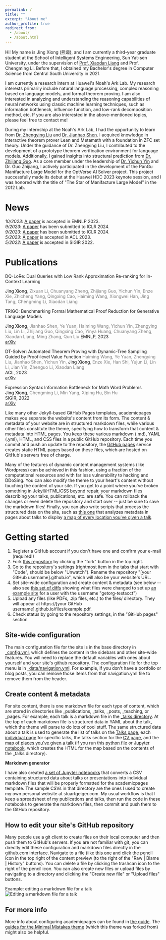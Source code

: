 ```yaml
---
permalink: /
title: ""
excerpt: "About me"
author_profile: true
redirect_from: 
  - /about/
  - /about.html
---
```


 
Hi! My name is Jing Xiong (熊璟), and I am currently a third-year graduate student at the School of Intelligent Systems Engineering, Sun Yat-sen University, under the supervision of [Prof. Xiaodan Liang](https://lemondan.github.io/) and Prof. Chengming Li. Before that, I obtained my Bachelor's degree in Computer Science from Central South University in 2021.

I am currently a research intern at Huawei's Noah's Ark Lab. My research interests primarily include natural language processing, complex reasoning based on language models, and formal theorem proving. I am also interested in analyzing and understanding the reasoning capabilities of neural networks using classic machine learning techniques, such as information bottleneck, influence function, and low-rank decomposition method, etc. If you are also interested in the above-mentioned topics, please feel free to contact me!

During my internship at the Noah's Ark Lab, I had the opportunity to learn from [Dr. Zhengying Liu](https://scholar.google.com/citations?user=DFme0joAAAAJ&hl=fr) and [Dr. Jianhao Shen](https://scholar.google.com/citations?user=9fppVAUAAAAJ&hl=en). I acquired knowledge in interactive theorem prover Lean and Metamath with a foundation in ZFC set theory. Under the guidance of Dr. Zhengying Liu, I contributed to the development of a prototype theorem verification environment for language models. Additionally, I gained insights into structural prediction from [Dr. Zhijiang Guo](https://cartus.github.io/). As a core member under the leadership of [Dr. Yichun Yin](https://scholar.google.com/citations?user=x3Mz21gAAAAJ&hl=en) and Dr. Guo Zhijiang, I actively participated in the development of the PanGu Manifacture Large Model for the OptVerse AI Solver project. This project successfully made its debut at the Huawei HDC 2023 keynote session, and I was honored with the title of "The Star of Manifacture Large Model" in the 2012 Lab.

News
======
*10/2023*: [A paper](https://arxiv.org/abs/2310.10180) is accepted in EMNLP 2023.  
*9/2023*: [A paper](https://arxiv.org/pdf/2310.02954) has been submitted to ICLR 2024.  
*9/2023*: [A paper](https://arxiv.org/abs/2310.00656) has been submitted to ICLR 2024.  
*5/2023*: [A paper](https://aclanthology.org/2023.acl-long.706/) is accepted in ACL 2023.  
*5/2022*: [A paper](https://dl.acm.org/doi/10.1145/3477495.3531824) is accepted in SIGIR 2022.  


Publications
======

DQ-LoRe: Dual Queries with Low Rank Approximation Re-ranking for In-Context Learning

<font color="grey"><font color="black">Jing Xiong</font>, Zixuan Li, Chuanyang Zheng, Zhijiang Guo, Yichun Yin, Enze Xie, Zhicheng Yang, Qingxing Cao, Haiming Wang, Xiongwei Han, Jing Tang, Chengming Li, Xiaodan Liang</font>


TRIGO: Benchmarking Formal Mathematical Proof Reduction for Generative Language Models  

<font color="grey"><font color="black">Jing Xiong</font>, Jianhao Shen, Ye Yuan, Haiming Wang, Yichun Yin, Zhengying Liu, Lin Li, Zhijiang Guo, Qingxing Cao, Yinya Huang, Chuanyang Zheng, Xiaodan Liang, Ming Zhang, Qun Liu</font>
EMNLP, 2023  
[arXiv](https://arxiv.org/abs/2310.10180)

DT-Solver: Automated Theorem Proving with Dynamic-Tree Sampling Guided by Proof-level Value Function
<font color="grey">Haiming Wang, Ye Yuan, Zhengying Liu, Jianhao Shen, Yichun Yin, <font color="black">Jing Xiong</font>, Enze Xie, Han Shi, Yujun Li, Lin Li, Jian Yin, Zhenguo Li, Xiaodan Liang</font>  
ACL, 2023  
[arXiv](https://aclanthology.org/2023.acl-long.706/)

Expression Syntax Information Bottleneck for Math Word Problems  
<font color="grey"><font color="black">Jing Xiong</font>, Chengming Li, Min Yang, Xiping Hu, Bin Hu</font>  
SIGIR, 2022  
[arXiv](https://dl.acm.org/doi/10.1145/3477495.3531824)

Like many other Jekyll-based GitHub Pages templates, academicpages makes you separate the website's content from its form. The content & metadata of your website are in structured markdown files, while various other files constitute the theme, specifying how to transform that content & metadata into HTML pages. You keep these various markdown (.md), YAML (.yml), HTML, and CSS files in a public GitHub repository. Each time you commit and push an update to the repository, the [GitHub pages](https://pages.github.com/) service creates static HTML pages based on these files, which are hosted on GitHub's servers free of charge.

Many of the features of dynamic content management systems (like Wordpress) can be achieved in this fashion, using a fraction of the computational resources and with far less vulnerability to hacking and DDoSing. You can also modify the theme to your heart's content without touching the content of your site. If you get to a point where you've broken something in Jekyll/HTML/CSS beyond repair, your markdown files describing your talks, publications, etc. are safe. You can rollback the changes or even delete the repository and start over -- just be sure to save the markdown files! Finally, you can also write scripts that process the structured data on the site, such as [this one](https://github.com/academicpages/academicpages.github.io/blob/master/talkmap.ipynb) that analyzes metadata in pages about talks to display [a map of every location you've given a talk](https://academicpages.github.io/talkmap.html).

Getting started
======
1. Register a GitHub account if you don't have one and confirm your e-mail (required!)
1. Fork [this repository](https://github.com/academicpages/academicpages.github.io) by clicking the "fork" button in the top right. 
1. Go to the repository's settings (rightmost item in the tabs that start with "Code", should be below "Unwatch"). Rename the repository "[your GitHub username].github.io", which will also be your website's URL.
1. Set site-wide configuration and create content & metadata (see below -- also see [this set of diffs](http://archive.is/3TPas) showing what files were changed to set up [an example site](https://getorg-testacct.github.io) for a user with the username "getorg-testacct")
1. Upload any files (like PDFs, .zip files, etc.) to the files/ directory. They will appear at https://[your GitHub username].github.io/files/example.pdf.  
1. Check status by going to the repository settings, in the "GitHub pages" section

Site-wide configuration
------
The main configuration file for the site is in the base directory in [_config.yml](https://github.com/academicpages/academicpages.github.io/blob/master/_config.yml), which defines the content in the sidebars and other site-wide features. You will need to replace the default variables with ones about yourself and your site's github repository. The configuration file for the top menu is in [_data/navigation.yml](https://github.com/academicpages/academicpages.github.io/blob/master/_data/navigation.yml). For example, if you don't have a portfolio or blog posts, you can remove those items from that navigation.yml file to remove them from the header. 

Create content & metadata
------
For site content, there is one markdown file for each type of content, which are stored in directories like _publications, _talks, _posts, _teaching, or _pages. For example, each talk is a markdown file in the [_talks directory](https://github.com/academicpages/academicpages.github.io/tree/master/_talks). At the top of each markdown file is structured data in YAML about the talk, which the theme will parse to do lots of cool stuff. The same structured data about a talk is used to generate the list of talks on the [Talks page](https://academicpages.github.io/talks), each [individual page](https://academicpages.github.io/talks/2012-03-01-talk-1) for specific talks, the talks section for the [CV page](https://academicpages.github.io/cv), and the [map of places you've given a talk](https://academicpages.github.io/talkmap.html) (if you run this [python file](https://github.com/academicpages/academicpages.github.io/blob/master/talkmap.py) or [Jupyter notebook](https://github.com/academicpages/academicpages.github.io/blob/master/talkmap.ipynb), which creates the HTML for the map based on the contents of the _talks directory).

**Markdown generator**

I have also created [a set of Jupyter notebooks](https://github.com/academicpages/academicpages.github.io/tree/master/markdown_generator
) that converts a CSV containing structured data about talks or presentations into individual markdown files that will be properly formatted for the academicpages template. The sample CSVs in that directory are the ones I used to create my own personal website at stuartgeiger.com. My usual workflow is that I keep a spreadsheet of my publications and talks, then run the code in these notebooks to generate the markdown files, then commit and push them to the GitHub repository.

How to edit your site's GitHub repository
------
Many people use a git client to create files on their local computer and then push them to GitHub's servers. If you are not familiar with git, you can directly edit these configuration and markdown files directly in the github.com interface. Navigate to a file (like [this one](https://github.com/academicpages/academicpages.github.io/blob/master/_talks/2012-03-01-talk-1.md) and click the pencil icon in the top right of the content preview (to the right of the "Raw | Blame | History" buttons). You can delete a file by clicking the trashcan icon to the right of the pencil icon. You can also create new files or upload files by navigating to a directory and clicking the "Create new file" or "Upload files" buttons. 

Example: editing a markdown file for a talk
![Editing a markdown file for a talk](/images/editing-talk.png)

For more info
------
More info about configuring academicpages can be found in [the guide](https://academicpages.github.io/markdown/). The [guides for the Minimal Mistakes theme](https://mmistakes.github.io/minimal-mistakes/docs/configuration/) (which this theme was forked from) might also be helpful.
